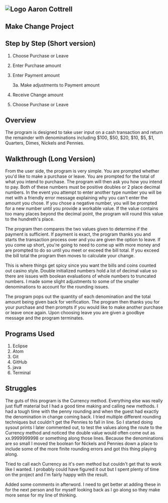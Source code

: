 ## ![Logo](http://skilldistillery.com/downloads/sd_logo.jpg) Aaron Cottrell
## Make Change Project
## Step by Step (Short version)
1. Choose Purchase or Leave
2. Enter Purchase amount
3. Enter Payment amount

    3a. Make adjustments to Payment amount
4. Receive Change amount
5. Choose Purchase or Leave

## Overview
The program is designed to take user input on a cash transaction and return the remainder with denominations including $100, $50, $20, $10, $5, $1, Quarters, Dimes, Nickels and Pennies.

## Walkthrough (Long Version)
From the user side, the program is very simple. You are prompted whether you'd like to make a purchase or leave. You are prompted for the total of what you intend to purchase. The program will then ask you how you intend to pay. Both of these numbers must be positive doubles or 2 place decimal numbers. In the event you attempt to enter another type number you will be met with a friendly error message explaining why you can't enter the amount you chose. If you chose a negative number, you will be prompted for a new number until you provide a workable value. If the value contains too many places beyond the decimal point, the program will round this value to the hundreth's place.

The program then compares the two values given to determine if the payment is sufficient. If payment is exact, the program thanks you and starts the transaction process over and you are given the option to leave. If you come up short, you're going to need to come up with more money and are prompted to do so until you meet or exceed the bill total. If you exceed the bill total the program then moves to calculate your change.

This is where things get spicy since you want the bills and coins counted out casino style. Double initialized numbers hold a lot of decimal value so there are issues with boolean evaluations of whole numbers to truncated numbers. I made some slight adjustments to some of the smaller denominations to account for the rounding issues.

The program pops out the quantity of each denomination and the total amount being given back for verification. The program then thanks you for your purchase and then prompts if you would like to make another purchase or leave once again. Upon choosing leave you are given a goodbye message and the program terminates.

## Programs Used
1. Eclipse
2. Atom
3. Git
4. GitHub
5. java
6. Terminal

## Struggles
The guts of this program is the Currency method. Everything else was really just fluff material but I had a good time making and calling new methods. I had a tough time with the penny rounding and when the guest had exactly the denomination in change coming back. I tried multiple different rounding techniques but couldn't get the Pennies to fall in line. So I started doing sysout prints I later commented out, to test the values along the route to the Currency method and noticed the double value would often come out as xx.9999999998 or something along those lines. Because the denominations are so small I moved the boolean for Nickels and Pennies down a place to include some of the more finite rounding errors and got this thing playing along.

Tried to call each Currency as it's own method but couldn't get that to work like I wanted. I probably could have figured it out but I spent plenty of time on the project and I'm fairly happy with the result.

Added some comments in afterword. I need to get better at adding these in for the next person and for myself looking back as I go along so they make more sense for my line of thinking.
